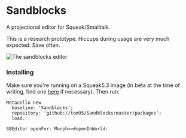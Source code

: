 # Sandblocks
A projectional editor for Squeak/Smalltalk.

This is a research prototype. Hiccups during usage are very much expected. Save often.

![The sandblocks editor](https://raw.githubusercontent.com/tom95/sandblocks/master/screenshots/sandblocks.png)

### Installing
Make sure you're running on a Squeak5.3 image (in beta at the time of writing, find one [here](https://files.squeak.org/5.3beta/) if necessary).
Then run:
```smalltalk
Metacello new
  baseline: 'Sandblocks';
  repository: 'github://tom95/Sandblocks:master/packages';
  load.

SBEditor openFor: Morph>>#openInWorld:
```
